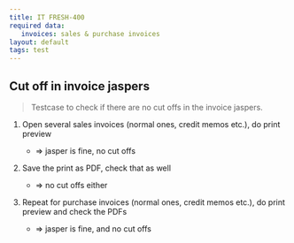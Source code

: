 ```yaml
---
title: IT FRESH-400
required data:
   invoices: sales & purchase invoices
layout: default
tags: test
---
```

## Cut off in invoice jaspers

> Testcase to check if there are no cut offs
> in the invoice jaspers.

1. Open several sales invoices (normal ones, credit memos etc.), do print preview

	* => jasper is fine, no cut offs
	
1. Save the print as PDF, check that as well

	* => no cut offs either
	
1. Repeat for purchase invoices (normal ones, credit memos etc.), do print preview and check the PDFs

	* => jasper is fine, and no cut offs
